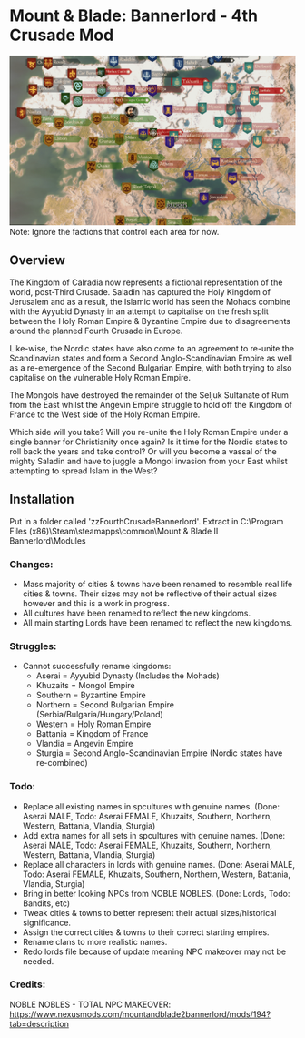 # Mount & Blade: Bannerlord - 4th Crusade Mod

![Current Map](/images/fullmap-min.png)
Note: Ignore the factions that control each area for now.

## Overview

The Kingdom of Calradia now represents a fictional representation of the world, post-Third Crusade. Saladin has captured the Holy Kingdom of Jerusalem and as a result, the Islamic world has seen the Mohads combine with the Ayyubid Dynasty in an attempt to capitalise on the fresh split between the Holy Roman Empire & Byzantine Empire due to disagreements around the planned Fourth Crusade in Europe.

Like-wise, the Nordic states have also come to an agreement to re-unite the Scandinavian states and form a Second Anglo-Scandinavian Empire as well as a re-emergence of the Second Bulgarian Empire, with both trying to also capitalise on the vulnerable Holy Roman Empire.

The Mongols have destroyed the remainder of the Seljuk Sultanate of Rum from the East whilst the Angevin Empire struggle to hold off the Kingdom of France to the West side of the Holy Roman Empire.

Which side will you take? Will you re-unite the Holy Roman Empire under a single banner for Christianity once again? Is it time for the Nordic states to roll back the years and take control? Or will you become a vassal of the mighty Saladin and have to juggle a Mongol invasion from your East whilst attempting to spread Islam in the West?

## Installation

Put in a folder called 'zzFourthCrusadeBannerlord'.
Extract in C:\Program Files (x86)\Steam\steamapps\common\Mount & Blade II Bannerlord\Modules

### Changes:

- Mass majority of cities & towns have been renamed to resemble real life cities & towns. Their sizes may not be reflective of their actual sizes however and this is a work in progress.
- All cultures have been renamed to reflect the new kingdoms.
- All main starting Lords have been renamed to reflect the new kingdoms.

### Struggles:

- Cannot successfully rename kingdoms:
  - Aserai = Ayyubid Dynasty (Includes the Mohads)
  - Khuzaits = Mongol Empire
  - Southern = Byzantine Empire
  - Northern = Second Bulgarian Empire (Serbia/Bulgaria/Hungary/Poland)
  - Western = Holy Roman Empire
  - Battania = Kingdom of France
  - Vlandia = Angevin Empire
  - Sturgia = Second Anglo-Scandinavian Empire (Nordic states have re-combined)

### Todo:

- Replace all existing names in spcultures with genuine names. (Done: Aserai MALE, Todo: Aserai FEMALE, Khuzaits, Southern, Northern, Western, Battania, Vlandia, Sturgia)
- Add extra names for all sets in spcultures with genuine names. (Done: Aserai MALE, Todo: Aserai FEMALE, Khuzaits, Southern, Northern, Western, Battania, Vlandia, Sturgia)
- Replace all characters in lords with genuine names. (Done: Aserai MALE, Todo: Aserai FEMALE, Khuzaits, Southern, Northern, Western, Battania, Vlandia, Sturgia)
- Bring in better looking NPCs from NOBLE NOBLES. (Done: Lords, Todo: Bandits, etc)
- Tweak cities & towns to better represent their actual sizes/historical significance.
- Assign the correct cities & towns to their correct starting empires.
- Rename clans to more realistic names.
- Redo lords file because of update meaning NPC makeover may not be needed.

### Credits:

NOBLE NOBLES - TOTAL NPC MAKEOVER:
https://www.nexusmods.com/mountandblade2bannerlord/mods/194?tab=description
